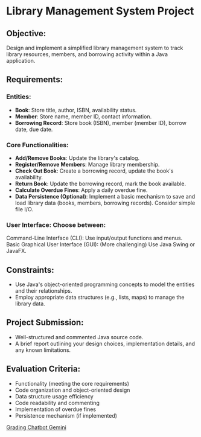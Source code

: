 # Library Management System Project

## Objective:

Design and implement a simplified library management system to track library resources, members, and borrowing activity within a Java application.

## Requirements:

### Entities:

- **Book**: Store title, author, ISBN, availability status.
- **Member**: Store name, member ID, contact information.
- **Borrowing Record**: Store book (ISBN), member (member ID), borrow date, due date.

### Core Functionalities:

- **Add/Remove Books**: Update the library's catalog.
- **Register/Remove Members**: Manage library membership.
- **Check Out Book**: Create a borrowing record, update the book's availability.
- **Return Book**: Update the borrowing record, mark the book available.
- **Calculate Overdue Fines**: Apply a daily overdue fine.
- **Data Persistence (Optional)**: Implement a basic mechanism to save and load library data (books, members, borrowing records). Consider simple file I/O.

### User Interface: Choose between:

Command-Line Interface (CLI): Use input/output functions and menus.
Basic Graphical User Interface (GUI): (More challenging) Use Java Swing or JavaFX.

## Constraints:

- Use Java's object-oriented programming concepts to model the entities and their relationships.
- Employ appropriate data structures (e.g., lists, maps) to manage the library data.

## Project Submission:

- Well-structured and commented Java source code.
- A brief report outlining your design choices, implementation details, and any known limitations.

## Evaluation Criteria:

- Functionality (meeting the core requirements)
- Code organization and object-oriented design
- Data structure usage efficiency
- Code readability and commenting
- Implementation of overdue fines
- Persistence mechanism (if implemented)

[Grading Chatbot Gemini](https://gemini.google.com/app/fa073f6bc309f545)
